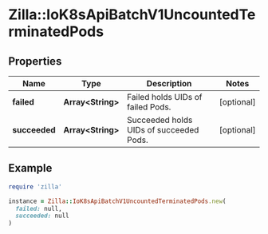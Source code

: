 # Zilla::IoK8sApiBatchV1UncountedTerminatedPods

## Properties

| Name | Type | Description | Notes |
| ---- | ---- | ----------- | ----- |
| **failed** | **Array&lt;String&gt;** | Failed holds UIDs of failed Pods. | [optional] |
| **succeeded** | **Array&lt;String&gt;** | Succeeded holds UIDs of succeeded Pods. | [optional] |

## Example

```ruby
require 'zilla'

instance = Zilla::IoK8sApiBatchV1UncountedTerminatedPods.new(
  failed: null,
  succeeded: null
)
```


